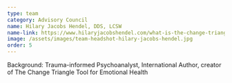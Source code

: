 ```yaml
---
type: team
category: Advisory Council
name: Hilary Jacobs Hendel, DDS, LCSW
name-link: https://www.hilaryjacobshendel.com/what-is-the-change-triangle-c18dd
image: /assets/images/team-headshot-hilary-jacobs-hendel.jpg
order: 5
---
```


Background: Trauma-informed Psychoanalyst, International Author, creator of The Change Triangle Tool for Emotional Health
